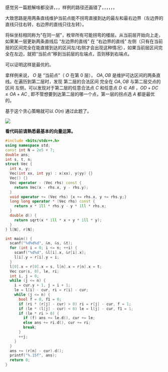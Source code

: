 感觉另一篇题解啥都没讲，，，样例的路径还画错了，，，，，，

大致思路是用两条直线维护当前点能不拐弯直接到达的最左和最右边界（左边界的直线只往右转，右边界的直线只往左转）。

将纵坐标相同称为"在同一层"，枚举所有可能拐弯的楼层。从当前层开始向上走，如果某一层更新两条直线后 “左边界的直线” 在 “右边界的直线” 左侧（只有在当前层的区间完全在能直接到达的区间左/右侧才会出现这种情况），如果当前层区间完全在左边，就把“当前点”移到当前层的左端点，否则移到右端点。

可以证明这样是最优的。

拿样例来说， $O$ 是 “当前点”（ $O$ 在第 $0$ 层）， $OA,OB$ 是维护可达区间的两条直线。在遍历到第二层时，发现 第二层的合法区间 完全在 $OA, OB$ 与第二层交点的区间 左侧，可以发现对于第二层的任意合法点 $C$ 和任意点 $D\in AB$ ，$OD+DC \leq OA + AC$ , 即不管想要到达第二层的哪一个点，第一层的拐点选 $A$ 都是最优的。

基于这个贪心策略就可以 $O(n)$ 通过此题了。

![](https://cdn.luogu.com.cn/upload/image_hosting/prvjg461.png?x-oss-process=image/resize,m_lfit,h_170,w_225)

**看代码前请熟悉最基本的向量运算。**

```cpp
#include <bits/stdc++.h>
using namespace std;
const int N = 2e5 + 7;
double ans;
int s, t, n;
struct Vec {
  int x, y;
  Vec(int xx, int yy) : x(xx), y(yy) {}
  Vec() {}
  Vec operator - (Vec rhs) const {
    return Vec(x - rhs.x, y - rhs.y);
  }
  void operator += (Vec rhs) {x += rhs.x, y += rhs.y;}
  long long operator * (Vec rhs) const {
    return x * 1ll * rhs.y - y * 1ll * rhs.x;
  }
  double d() {
    return sqrt(x * 1ll * x + y * 1ll * y);
  }
} l[N], r[N];

int main() {
  scanf("%d%d%d", &n, &s, &t);
  for (int i = 0; i <= n; ++i) {
    scanf("%d%d", &l[i].x, &r[i].x);
    l[i].y = r[i].y = i;
  }
  l[0].x = r[0].x = s, l[n].x = r[n].x = t;
  Vec cur(s, 0), le, ri;
  int i, j = 0;
  while (j <= n) {
    i = cur.y + 1, j = i + 1;
    le = l[i] - cur, ri = r[i] - cur;
    while (j <= n) {
      bool f = 0, f1 = 0;
      if (ri * (r[j] - cur) > 0) ri = r[j] - cur, f = 1;
      if (le * (l[j] - cur) < 0) le = l[j] - cur, f1 = 1;
      if (le * ri > 0) {
        if (f) ans += le.d(), cur += le;
        else ans += ri.d(), cur += ri;
        break;
      }
      ++j;
    }
  }
  ans += (r[n] - cur).d();
  printf("%.15f", ans);
  return 0;
}
```